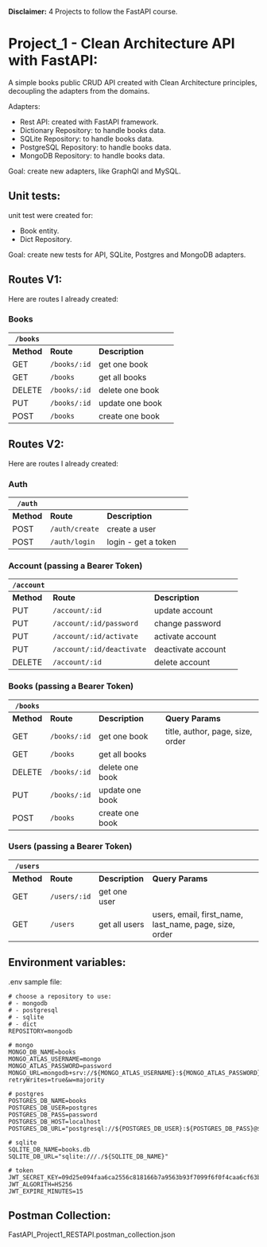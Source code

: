 **Disclaimer:** 4 Projects to follow the FastAPI course.


# Project_1 - Clean Architecture API with FastAPI:

A simple books public CRUD API created with Clean Architecture principles, decoupling the adapters from the domains.

Adapters:
- Rest API: created with FastAPI framework.
- Dictionary Repository: to handle books data.
- SQLite Repository: to handle books data.
- PostgreSQL Repository: to handle books data.
- MongoDB Repository: to handle books data.

Goal: create new adapters, like GraphQl and MySQL.

## Unit tests:

unit test were created for:
- Book entity.
- Dict Repository.

Goal: create new tests for API, SQLite, Postgres and MongoDB adapters.

## Routes V1:

Here are routes I already created:

### Books

|`/books`||||
|-|-|-|-|
|**Method**|**Route**|**Description**|
|GET|`/books/:id`|get one book|
|GET|`/books`|get all books|
|DELETE|`/books/:id`|delete one book|
|PUT|`/books/:id`|update one book|
|POST|`/books`|create one book|

## Routes V2:

Here are routes I already created:

### Auth

|`/auth`||||
|-|-|-|-|
|**Method**|**Route**|**Description**|
|POST|`/auth/create`|create a user|
|POST|`/auth/login`|login - get a token|

### Account (passing a Bearer Token)

|`/account`||||
|-|-|-|-|
|**Method**|**Route**|**Description**|
|PUT|`/account/:id`|update account|
|PUT|`/account/:id/password`|change password|
|PUT|`/account/:id/activate`|activate account|
|PUT|`/account/:id/deactivate`|deactivate account|
|DELETE|`/account/:id`|delete account|

### Books (passing a Bearer Token)

|`/books`||||
|-|-|-|-|
|**Method**|**Route**|**Description**|**Query Params**|
|GET|`/books/:id`|get one book|title, author, page, size, order|
|GET|`/books`|get all books||
|DELETE|`/books/:id`|delete one book||
|PUT|`/books/:id`|update one book||
|POST|`/books`|create one book||

### Users (passing a Bearer Token)

|`/users`||||
|-|-|-|-|
|**Method**|**Route**|**Description**|**Query Params**|
|GET|`/users/:id`|get one user||
|GET|`/users`|get all users|users, email, first_name, last_name, page, size, order|

## Environment variables:

.env sample file:

```
# choose a repository to use:
# - mongodb
# - postgresql
# - sqlite
# - dict
REPOSITORY=mongodb

# mongo
MONGO_DB_NAME=books
MONGO_ATLAS_USERNAME=mongo
MONGO_ATLAS_PASSWORD=password
MONGO_URL=mongodb+srv://${MONGO_ATLAS_USERNAME}:${MONGO_ATLAS_PASSWORD}@cluster0.dgilwiw.mongodb.net/?retryWrites=true&w=majority

# postgres
POSTGRES_DB_NAME=books
POSTGRES_DB_USER=postgres
POSTGRES_DB_PASS=password
POSTGRES_DB_HOST=localhost
POSTGRES_DB_URL="postgresql://${POSTGRES_DB_USER}:${POSTGRES_DB_PASS}@${POSTGRES_DB_HOST}/${POSTGRES_DB_NAME}"

# sqlite
SQLITE_DB_NAME=books.db
SQLITE_DB_URL="sqlite:///./${SQLITE_DB_NAME}"

# token
JWT_SECRET_KEY=09d25e094faa6ca2556c818166b7a9563b93f7099f6f0f4caa6cf63b88e8d3e7
JWT_ALGORITH=HS256
JWT_EXPIRE_MINUTES=15
```

## Postman Collection:
FastAPI_Project1_RESTAPI.postman_collection.json